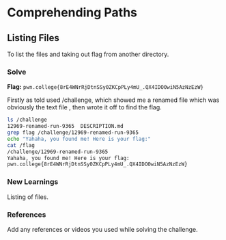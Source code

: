 # Comprehending Paths

## Listing Files
To list the files and taking out flag from another directory.

### Solve
**Flag:** `pwn.college{8rE4WNrRjDtnSSy0ZKCpPLy4mU_.QX4IDO0wiN5AzNzEzW}`

Firstly as told used /challenge, which showed me a renamed file which was obviously the text file , then wrote it off to find the flag.

```bash
ls /challenge
12969-renamed-run-9365  DESCRIPTION.md
grep flag /challenge/12969-renamed-run-9365
echo "Yahaha, you found me! Here is your flag:"
cat /flag
/challenge/12969-renamed-run-9365
Yahaha, you found me! Here is your flag:
pwn.college{8rE4WNrRjDtnSSy0ZKCpPLy4mU_.QX4IDO0wiN5AzNzEzW}
```

### New Learnings
Listing of files.

### References 
Add any references or videos you used while solving the challenge.

